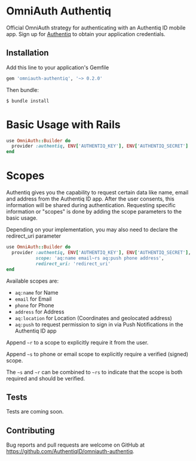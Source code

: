 # OmniAuth Authentiq

Official OmniAuth strategy for authenticating with an  Authentiq ID mobile app.
Sign up for [Authentiq](https://www.authentiq.com/register/?utm_source=github&utm_medium=readme&utm_campaign=omniauth) to obtain your application credentials.

## Installation

Add this line to your application's Gemfile

```ruby
gem 'omniauth-authentiq', '~> 0.2.0'
```

Then bundle:

    $ bundle install

# Basic Usage with Rails

```ruby
use OmniAuth::Builder do
  provider :authentiq, ENV['AUTHENTIQ_KEY'], ENV['AUTHENTIQ_SECRET']
end
```

# Scopes

Authentiq gives you the capability to request certain data like name, email and address from the Authentiq ID app.
After the user consents, this information will be shared during authentication.
Requesting specific information or "scopes" is done by adding the scope parameters to the basic usage.

Depending on your implementation, you may also need to declare the redirect_uri parameter

```ruby
use OmniAuth::Builder do
  provider :authentiq, ENV['AUTHENTIQ_KEY'], ENV['AUTHENTIQ_SECRET'], 
           scope: 'aq:name email~rs aq:push phone address',
           redirect_uri: 'redirect_uri'
end
```

Available scopes are: 
- `aq:name` for Name
- `email` for Email
- `phone` for Phone
- `address` for Address
- `aq:location` for Location (Coordinates and geolocated address)
- `aq:push` to request permission to sign in via Push Notifications in the Authentiq ID app

Append `~r` to a scope to explicitly require it from the user.

Append `~s` to phone or email scope to explicitly require a verified (signed) scope.

The `~s` and `~r` can be combined to `~rs` to indicate that the scope is both required and should be verified.


## Tests

Tests are coming soon.

## Contributing

Bug reports and pull requests are welcome on GitHub at https://github.com/AuthentiqID/omniauth-authentiq.
